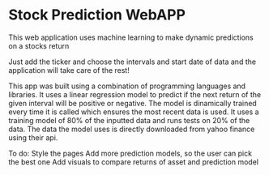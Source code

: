 # Stock Prediction WebAPP
This web application uses machine learning to make dynamic predictions on a stocks return

Just add the ticker and choose the intervals and start date of data and the application will take care of the rest!

This app was built using a combination of programming languages and libraries. It uses a linear regression model to predict if the next return of the given interval will be positive or negative. The model is dinamically trained every time it is called which ensures the most recent data is used. It uses a training model of 80% of the inputted data and runs tests on 20% of the data. The data the model uses is directly downloaded from yahoo finance using their api.



To do:
  Style the pages
  Add more prediction models, so the user can pick the best one
  Add visuals to compare returns of asset and prediction model
